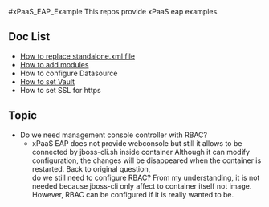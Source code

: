 #xPaaS_EAP_Example 
This repos provide xPaaS eap examples.

## Doc List
- [How to replace standalone.xml file](https://github.com/Jooho/xPaaS_EAP_Example/blob/master/docs/how_to_replace_standalone.xml_file.md)
- [How to add modules](https://github.com/Jooho/xPaaS_EAP_Example/blob/master/docs/how_to_add_modules.md)
- How to configure Datasource
- [How to set Vault](https://github.com/Jooho/xPaaS_EAP_Example/blob/master/docs/how_to_set_vault)
- How to set SSL for https



## Topic
- Do we need management console controller with RBAC?
  - xPaaS EAP does not provide webconsole but still it allows to be connected by jboss-cli.sh inside container
    Although it can modify configuration, the changes will be disappeared when the container is restarted. Back to original question,     
    do we still need to configure RBAC? From my understanding, it is not needed because jboss-cli only affect to container itself not image. However, RBAC can be configured if it is really wanted to be. 


